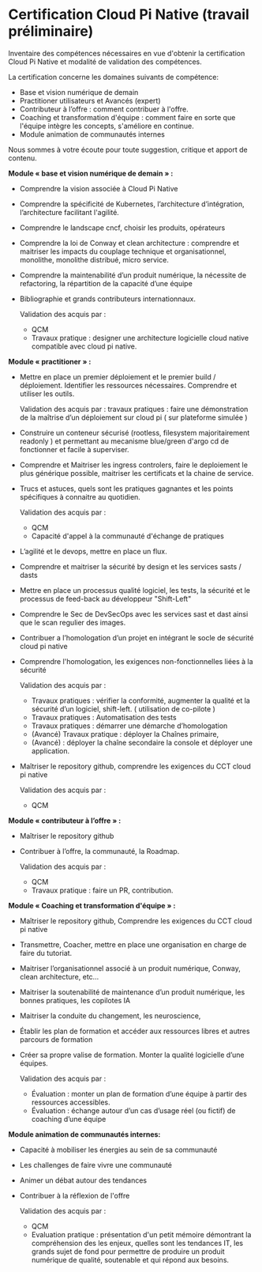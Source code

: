 # Certification Cloud Pi Native (travail préliminaire)

Inventaire des compétences nécessaires en vue d'obtenir la certification Cloud Pi Native et modalité de validation des compétences.

La certification concerne les domaines suivants de compétence:

- Base et vision numérique de demain
- Practitioner utilisateurs et Avancés (expert)
- Contributeur à l’offre : comment contribuer à l'offre.
- Coaching et transformation d'équipe : comment faire en sorte que l'équipe intègre les concepts, s'améliore en continue. 
- Module animation de communautés internes

Nous sommes à votre écoute pour toute suggestion, critique et apport de contenu.

**Module « base et vision numérique de demain » :**
- Comprendre la vision associée à Cloud Pi Native
- Comprendre la spécificité de Kubernetes, l’architecture d’intégration, l’architecture facilitant l'agilité.
- Comprendre le landscape cncf, choisir les produits, opérateurs
- Comprendre la loi de Conway et clean architecture : comprendre et maitriser les impacts du couplage technique et organisationnel, monolithe, monolithe distribué, micro service.
- Comprendre la maintenabilité d’un produit numérique, la nécessite de refactoring, la répartition de la capacité d’une équipe
- Bibliographie et grands contributeurs internationnaux.

  Validation des acquis par : 
  - QCM
  - Travaux pratique : designer une architecture logicielle cloud native compatible avec cloud pi native.

**Module « practitioner » :**
- Mettre en place un premier déploiement et le premier build / déploiement. Identifier les ressources nécessaires. Comprendre et utiliser les outils.

  Validation des acquis par :
  travaux pratiques : faire une démonstration de la maîtrise d’un déploiement sur cloud pi ( sur plateforme simulée )

- Construire un conteneur sécurisé (rootless, filesystem majoritairement readonly ) et permettant au mecanisme blue/green d'argo cd de fonctionner et facile à superviser.
- Comprendre et Maitriser les ingress controlers, faire le deploiement le plus générique possible, maitriser les certificats et la chaine de service.

- Trucs et astuces, quels sont les pratiques gagnantes et les points spécifiques à connaitre au quotidien.

  Validation des acquis par :
  - QCM
  - Capacité d'appel à la communauté d'échange de pratiques

- L’agilité et le devops, mettre en place un flux.
- Comprendre et maitriser la sécurité by design et les services sasts / dasts
- Mettre en place un processus qualité logiciel, les tests, la sécurité et le processus de feed-back au développeur "Shift-Left"
- Comprendre le Sec de DevSecOps avec les services sast et dast ainsi que le scan regulier des images.
- Contribuer a l’homologation d’un projet en intégrant le socle de sécurité cloud pi native
- Comprendre l'homologation, les exigences non-fonctionnelles liées à la sécurité

  Validation des acquis par :
    - Travaux pratiques : vérifier la conformité, augmenter la qualité et la sécurité d’un logiciel, shift-left.  ( utilisation de co-pilote )
    - Travaux pratiques : Automatisation des tests
    - Travaux pratiques : démarrer une démarche d’homologation
    - (Avancé) Travaux pratique :  déployer la Chaînes primaire, 
    - (Avancé) : déployer la chaîne secondaire la console et déployer une application.

- Maîtriser le repository github, comprendre les exigences du CCT cloud pi native
  
  Validation des acquis par :
  - QCM

**Module « contributeur à l’offre » :**

- Maîtriser le repository github
- Contribuer à l’offre, la communauté, la Roadmap.

  Validation des acquis par :
  - QCM
  - Travaux pratique :  faire un PR, contribution.

**Module « Coaching et transformation d'équipe » :**

- Maîtriser le repository github, Comprendre les exigences du CCT cloud pi native
- Transmettre, Coacher, mettre en place une organisation en charge de faire du tutoriat. 
- Maitriser l’organisationnel associé à un produit numérique, Conway, clean architecture, etc…
- Maitriser la soutenabilité de maintenance d’un produit numérique, les bonnes pratiques, les copilotes IA

- Maitriser la conduite du changement, les neuroscience,
- Établir les plan de formation et accéder aux ressources libres et autres parcours de formation 
- Créer sa propre valise de formation. Monter la qualité logicielle d’une équipes. 

  Validation des acquis par :
  - Évaluation : monter un plan de formation d’une équipe à partir des ressources accessibles.
  - Évaluation : échange autour d’un cas d’usage réel (ou fictif) de coaching d’une équipe

**Module animation de communautés internes:**

- Capacité à mobiliser les énergies au sein de sa communauté 
- Les challenges de faire vivre une communauté
- Animer un débat autour des tendances 
- Contribuer à la réflexion de l'offre

  Validation des acquis par :
  - QCM
  - Evaluation pratique : présentation d'un petit mémoire démontrant la compréhension des les enjeux, quelles sont les tendances IT, les grands sujet de fond pour permettre de produire un produit numérique de qualité, soutenable et qui répond aux besoins.
